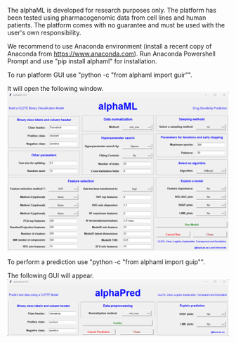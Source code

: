 The alphaML is developed for research purposes only.
The platform has been tested using pharmacogenomic data from cell lines and human patients.
The platform comes with no guarantee and must be used with the user's own responsibility. 

We recommend to use Anaconda environment (install a recent copy of Anaconda from https://www.anaconda.com).
Run Anaconda Powershell Prompt and use "pip install alphaml" for installation.

To run platform GUI use "python -c "from alphaml import guir"".

It will open the following window.
![image](https://github.com/kazilab/alphaML/blob/main/guir.png)

To perform a prediction use "python -c "from alphaml import guip"".

The following GUI will appear.
![image](https://github.com/kazilab/alphaML/blob/main/guip.png)


